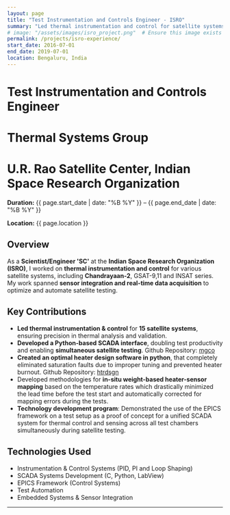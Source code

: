 ```yaml
---
layout: page
title: "Test Instrumentation and Controls Engineer - ISRO"
summary: "Led thermal instrumentation and control for satellite systems, including Chandrayaan-2, optimizing testing workflows and automation."
# image: "/assets/images/isro_project.png"  # Ensure this image exists or remove this line
permalink: /projects/isro-experience/
start_date: 2016-07-01
end_date: 2019-07-01
location: Bengaluru, India
---
```


# Test Instrumentation and Controls Engineer
# Thermal Systems Group
# U.R. Rao Satellite Center, Indian Space Research Organization

 **Duration:** {{ page.start_date | date: "%B %Y" }} – {{ page.end_date | date: "%B %Y" }}

 **Location:** {{ page.location }}

## Overview
As a **Scientist/Engineer 'SC'** at the **Indian Space Research Organization (ISRO)**, I worked on **thermal instrumentation and control** for various satellite systems, including **Chandrayaan-2**, GSAT-9,11 and INSAT series. My work spanned **sensor integration and real-time data acquisition** to optimize and automate satellite testing.

## Key Contributions
- **Led thermal instrumentation & control** for **15 satellite systems**, ensuring precision in thermal analysis and validation.
- **Developed a Python-based SCADA interface**, doubling test productivity and enabling **simultaneous satellite testing**. Github Repository: [mgco](https://github.com/SeshaCharla/mgco)
- **Created an optimal heater design software in python**, that completely eliminated saturation faults due to improper tuning and prevented heater burnout. Github Repository: [htrdsgn](https://github.com/SeshaCharla/htrdsgn)
- Developed methodologies for **in-situ weight-based heater-sensor mapping** based on the temperature rates which drastically minimized the lead time before the test start and automatically corrected for mapping errors during the tests.
- **Technology development program**: Demonstrated the use of the EPICS framework on a test setup as a proof of concept for a unified SCADA system for thermal control and sensing across all test chambers simultaneously during satellite testing.


## Technologies Used
- Instrumentation & Control Systems (PID, PI and Loop Shaping)
- SCADA Systems Development (C, Python, LabView)
- EPICS Framework (Control Systems)
- Test Automation
- Embedded Systems & Sensor Integration

---
